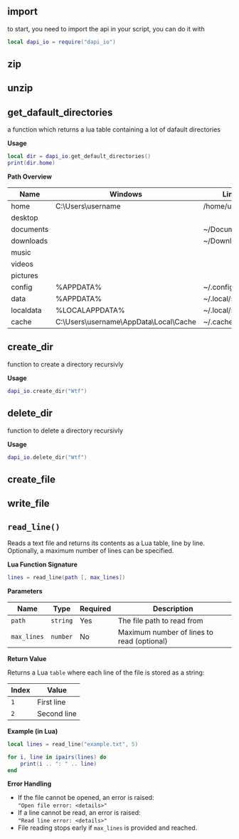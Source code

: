 ## import
to start, you need to import the api in your script, you can do it with
```lua
local dapi_io = require("dapi_io")
```

## zip

## unzip

## get_dafault_directories
a function which returns a lua table containing a lot of dafault directories

**Usage**
```lua
local dir = dapi_io.get_default_directories()
print(dir.home)
```

**Path Overview**
<table>
    <thead>
        <tr>
            <th>Name</th>
            <th>Windows</th>
            <th>Linux</th>
        </tr>
    </thead>
    <tbody>
        <tr>
            <td>home</td>
            <td>C:\Users\username</td>
            <td>/home/username</td>
        </tr>
        <tr>
            <td>desktop</td>
            <td></td>
            <td></td>
        </tr>
        <tr>
            <td>documents</td>
            <td></td>
            <td>~/Documents</td>
        </tr>
        <tr>
            <td>downloads</td>
            <td></td>
            <td>~/Downloads</td>
        </tr>
        <tr>
            <td>music</td>
            <td></td>
            <td></td>
        </tr>
        <tr>
            <td>videos</td>
            <td></td>
            <td></td>
        </tr>
        <tr>
            <td>pictures</td>
            <td></td>
            <td></td>
        </tr>
        <tr>
            <td>config</td>
            <td>%APPDATA%</td>
            <td>~/.config</td>
        </tr>
        <tr>
            <td>data</td>
            <td>%APPDATA%</td>
            <td>~/.local/share</td>
        </tr>
        <tr>
            <td>localdata</td>
            <td>%LOCALAPPDATA%</td>
            <td>~/.local/share</td>
        </tr>
        <tr>
            <td>cache</td>
            <td>C:\Users\username\AppData\Local\Cache</td>
            <td>~/.cache</td>
        </tr>
    </tbody>
</table>

## create_dir
function to create a directory recursivly

**Usage**
```lua
dapi_io.create_dir("Wtf")
```

## delete_dir
function to delete a directory recursivly

**Usage**
```lua
dapi_io.delete_dir("Wtf")
```


## create_file

## write_file

## `read_line()`
Reads a text file and returns its contents as a Lua table, line by line. Optionally, a maximum number of lines can be specified.

**Lua Function Signature**

```lua
lines = read_line(path [, max_lines])
```

**Parameters**

| Name         | Type     | Required | Description                                           |
|--------------|----------|----------|-------------------------------------------------------|
| `path`       | `string` | Yes   | The file path to read from                            |
| `max_lines`  | `number` | No    | Maximum number of lines to read (optional)            |

**Return Value**

Returns a Lua `table` where each line of the file is stored as a string:

| Index | Value      |
|-------|------------|
| `1`   | First line |
| `2`   | Second line|

**Example (in Lua)**

```lua
local lines = read_line("example.txt", 5)

for i, line in ipairs(lines) do
    print(i .. ": " .. line)
end
```

**Error Handling**

- If the file cannot be opened, an error is raised:  
  `"Open file error: <details>"`
- If a line cannot be read, an error is raised:  
  `"Read line error: <details>"`
- File reading stops early if `max_lines` is provided and reached.
